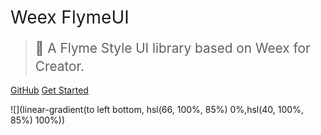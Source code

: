 
# <span style="font-weight:400;">Weex FlymeUI</span> <span style="font-size:14px"></span>

> <span style="line-height:1.8rem;font-weight:400;font-size:1.3rem">🐼 A Flyme Style UI library based on Weex for Creator.<span>

[GitHub](https://github.com/Yanjiie/weex-flymeui)
[Get Started](#weex-flymeui)

<!-- background image -->
![](linear-gradient(to left bottom, hsl(66, 100%, 85%) 0%,hsl(40, 100%, 85%) 100%))
